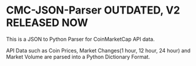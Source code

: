 # CMC-JSON-Parser OUTDATED, V2 RELEASED NOW
This is a JSON to Python Parser for CoinMarketCap API data.

API Data such as Coin Prices, Market Changes(1 hour, 12 hour, 24 hour) and Market Volume are parsed into a Python Dictionary Format. 
